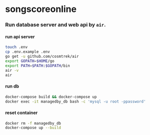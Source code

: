 # songscoreonline

### Run database server and web api by `air`.
#### run api server
```bash
touch .env
cp .env.example .env
go get -u github.com/cosmtrek/air
export GOPATH=$HOME/go
export PATH=$PATH:$GOPATH/bin
air -v
air
```

#### run db
```bash
docker-compose build && docker-compose up
docker exec -it managedby_db bash -c 'mysql -u root -ppassword'
```

#### reset container
```bash
docker rm -f managedby_db
docker-compose up --build
```

